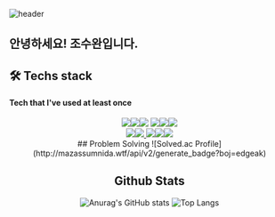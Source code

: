 ![header](https://capsule-render.vercel.app/api?type=waving&color=0:5433FF,50:20BDFF,100:A5FECB&height=200&section=header&text=Hello%20visitors!&fontColor=ffffff&fontSize=80&animation=twinkling&fontAlign=65)
## 안녕하세요! 조수완입니다. 

## 🛠 Techs stack
#### Tech that I've used at least once
<div align="center"><a href="" target="_blank"><img src="https://img.shields.io/badge/C-A8B9CC?style=for-the-badge&logo=C&logoColor=white"/></a><a href="" target="_blank"><img src="https://img.shields.io/badge/C++-00599C?style=for-the-badge&logo=C++&logoColor=white"/></a><a href="" target="_blank"><img src="https://img.shields.io/badge/Python-3776AB?style=for-the-badge&logo=Python&logoColor=white"/></a>
<a href="" target="_blank"><img src="https://img.shields.io/badge/HTML5-E34F26?style=for-the-badge&logo=HTML5&logoColor=white"/></a><a href="" target="_blank"><img src="https://img.shields.io/badge/CSS3-1572B6?style=for-the-badge&logo=CSS3&logoColor=white"/></a><a href="" target="_blank"><img src="https://img.shields.io/badge/JavaScript-F7DF1E?style=for-the-badge&logo=JavaScript&logoColor=white"/></a><a href="" target="_blank"></div>

<div align="center"><img src="https://img.shields.io/badge/MySQL-4479A1?style=for-the-badge&logo=MySQL&logoColor=white"/></a><a href="" target="_blank"><img src="https://img.shields.io/badge/Firebase-FFCA28?style=for-the-badge&logo=Firebase&logoColor=white"/></a><a href="" target="_blank">
<img src="https://img.shields.io/badge/Git-F05032?style=for-the-badge&logo=Git&logoColor=white"/></a><a href="" target="_blank"><img src="https://img.shields.io/badge/GitHub-181717?style=for-the-badge&logo=GitHub&logoColor=white"/></a><a href="" target="_blank"><img src="https://img.shields.io/badge/Notion-000000?style=for-the-badge&logo=Notion&logoColor=white"/></a></div>

<div align="center"> 
<div>
## Problem Solving
![Solved.ac Profile](http://mazassumnida.wtf/api/v2/generate_badge?boj=edgeak)

## Github Stats
![Anurag's GitHub stats](https://github-readme-stats.vercel.app/api?username=Zivallo&show_icons=true&theme=tokyonight)
![Top Langs](https://github-readme-stats.vercel.app/api/top-langs/?username=Zivallo&layout=compact&theme=tokyonight)
</div>
</div>

<!---
Zivallo/Zivallo is a ✨ special ✨ repository because its `README.md` (this file) appears on your GitHub profile.
You can click the Preview link to take a look at your changes.
--->

